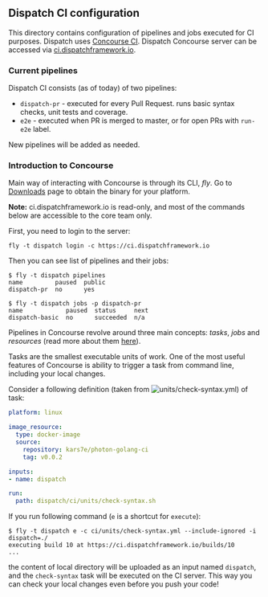 ## Dispatch CI configuration

This directory contains configuration of pipelines and jobs executed for CI purposes. Dispatch uses [Concourse CI](https://concourse.ci).
Dispatch Concourse server can be accessed via [ci.dispatchframework.io](https://ci.dispatchframework.io).

### Current pipelines

Dispatch CI consists (as of today) of two pipelines:
* `dispatch-pr` - executed for every Pull Request. runs basic syntax checks, unit tests and coverage.
* `e2e` - executed when PR is merged to master, or for open PRs with `run-e2e` label.

New pipelines will be added as needed.


### Introduction to Concourse

Main way of interacting with Concourse is through its CLI, *fly*. Go to [Downloads](https://concourse.ci/downloads.html) page
to obtain the binary for your platform.

**Note:** ci.dispatchframework.io is read-only, and most of the commands below are accessible to the core team only.

First, you need to login to the server:
```
fly -t dispatch login -c https://ci.dispatchframework.io
```

Then you can see list of pipelines and their jobs:

```
$ fly -t dispatch pipelines
name         paused  public
dispatch-pr  no      yes
```

```
$ fly -t dispatch jobs -p dispatch-pr
name            paused  status     next
dispatch-basic  no      succeeded  n/a 
```

Pipelines in Concourse revolve around three main concepts: *tasks*, *jobs* and *resources* (read more about them [here](http://concourse.ci/concepts.html)).

Tasks are the smallest executable units of work. One of the most useful features of Concourse is ability to trigger a task from command line, including your local changes.

Consider a following definition (taken from ![units/check-syntax.yml](units/check-syntax.yml)) of task:
```yaml
platform: linux

image_resource:
  type: docker-image
  source:
    repository: kars7e/photon-golang-ci
    tag: v0.0.2

inputs:
- name: dispatch

run:
  path: dispatch/ci/units/check-syntax.sh
```

If you run following command (`e` is a shortcut for `execute`):
```
$ fly -t dispatch e -c ci/units/check-syntax.yml --include-ignored -i dispatch=./
executing build 10 at https://ci.dispatchframework.io/builds/10
...
```

the content of local directory will be uploaded as an input named `dispatch`, and the `check-syntax` task will be executed on the CI server.
This way you can check your local changes even before you push your code!

 


